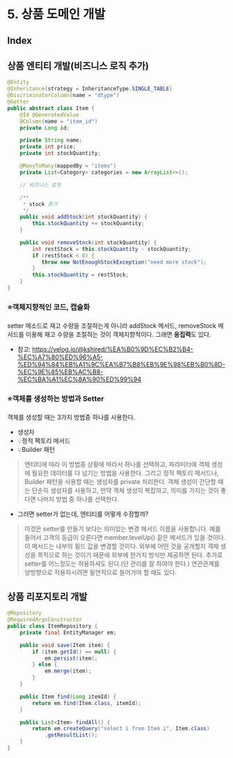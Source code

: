 # 5. 상품 도메인 개발

## Index

## 상품 엔티티 개발(비즈니스 로직 추가)

```java
@Entity
@Inheritance(strategy = InheritanceType.SINGLE_TABLE)
@DiscriminatorColumn(name = "dtype")
@Getter
public abstract class Item {
    @Id @GeneratedValue
    @Column(name = "item_id")
    private Long id;

    private String name;
    private int price;
    private int stockQuantity;

    @ManyToMany(mappedBy = "items")
    private List<Category> categories = new ArrayList<>();

    // 비즈니스 로직

    /**
     * stock 증가
     */
    public void addStock(int stockQuantity) {
        this.stockQuantity += stockQuantity;
    }

    public void removeStock(int stockQuantity) {
        int restStock = this.stockQuantity - stockQuantity;
        if (restStock < 0) {
           throw new NotEnoughStockException("need more stock");
        }
        this.stockQuantity = restStock;
    }
}
```

### ⭐️객체지향적인 코드, 캡슐화
setter 메소드로 재고 수량을 조절하는게 아니라 addStock 메서드, removeStock 메서드를 이용해 재고 수량을 조절하는 것이 객체지향적이다. 그래면 **응집력**도 있다.

- 참고: https://velog.io/@kshired/%EA%B0%9D%EC%B2%B4-%EC%A7%80%ED%96%A5-%ED%94%84%EB%A1%9C%EA%B7%B8%EB%9E%98%EB%B0%8D-%EC%9E%85%EB%AC%B8-%EC%BA%A1%EC%8A%90%ED%99%94


### ⭐️객체를 생성하는 방법과 Setter
객체를 생성할 때는 3가지 방법중 하나를 사용한다.
- 생성자
- 💡정적 팩토리 메서드
- 💡Builder 패턴

> 엔티티에 따라 이 방법중 상황에 따라서 하나를 선택하고, 파라미터에 객체 생성에 필요한 데이터를 다 넘기는 방법을 사용한다. 
그리고 정적 팩토리 메서드나, Builder 패턴을 사용할 때는 생성자를 private 처리한다. 
객체 생성이 간단할 때는 단순히 생성자를 사용하고, 만약 객체 생성이 복잡하고, 의미를 가지는 것이 좋다면 나머지 방법 중 하나를 선택한다.

- 그러면 setter가 없는데, 엔티티를 어떻게 수정할까?

> 이것은 setter를 만들기 보다는 의미있는 변경 메서드 이름을 사용합니다. 예를 들어서 고객의 등급이 오른다면 member.levelUp() 같은 메서드가 있을 것이다. 이 메서드는 내부의 필드 값을 변경할 것이다.
외부에 어떤 것을 공개할지 객체 생성을 목적으로 하는 것이기 때문에 외부에 한가지 방식만 제공하면 된다.
추가로 setter를 어느정도는 허용하셔도 된다.(단 관리를 잘 하여야 한다.) 연관관계를 양방향으로 적용하시려면 필연적으로 들어가야 할 때도 있다.

## 상품 리포지토리 개발

```java
@Repository
@RequiredArgsConstructor
public class ItemRepository {
    private final EntityManager em;

    public void save(Item item) {
        if (item.getId() == null) {
            em.persist(item);
        } else {
            em.merge(item);
        }
    }

    public Item find(Long itemId) {
        return em.find(Item.class, itemId);
    }

    public List<Item> findAll() {
        return em.createQuery("select i from Item i", Item.class)
            .getResultList();
    }
}
```